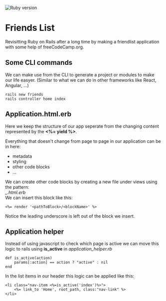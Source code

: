![Ruby version](https://img.shields.io/badge/RUBY-2.7.2-blue)

# Friends List
Revisitting Ruby on Rails after a long time by making a friendlist application with some help of freeCodeCamp.org. 

## Some CLI commands
We can make use from the CLI to generate a project or modules to make our life easyer. (Similar to what we can do in other frameworks like React, Angular, ...)

	rails new friends
	rails controller home index 

## Application.html.erb
Here we keep the structure of our app seperate from the changing content represented by the **<%= yield %>**.

Everything that doesn't change from page to page in our application can be in here: 
- metadata
- styling
- other code blocks 
- ...

We can create other code blocks by creating a new file under views using the pattern:  
*_<blockName>.html.erb*  
We can insert this block like this:

	<%= render '<pathToBlock>/<blockName>' %>

Notice the leading underscore is left out of the block we insert. 

## Application helper
Instead of using javascript to check which page is active we can move this logic to rails using **is_active** in *application_helper.rb*

	def is_active(action)       
    	params[:action] == action ? "active" : nil        
	end

In the list items in our header this logic can be applied like this:

	<li class="nav-item <%=is_active('index')%>">
    	<%= link_to 'Home', root_path, class:"nav-link" %>
	</li>


